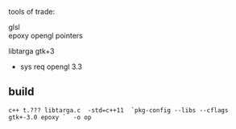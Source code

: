 tools of trade:

glsl   
epoxy opengl pointers

libtarga
gtk+3  
 - sys req opengl 3.3
## build 
```
c++ t.??? libtarga.c  -std=c++11  `pkg-config --libs --cflags  gtk+-3.0 epoxy `  -o op
```
 